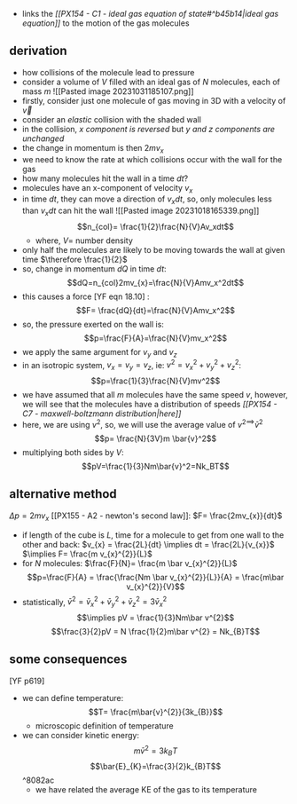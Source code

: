 - links the *[[PX154 - C1 - ideal gas equation of state#^b45b14|ideal gas equation]]* to the motion of the gas molecules
## derivation
- how collisions of the molecule lead to pressure
- consider a volume of $V$ filled with an ideal gas of $N$ molecules, each of mass $m$ 
 ![[Pasted image 20231031185107.png]]
- firstly, consider just one molecule of gas moving in 3D with a velocity of $\vec v$ 
- consider an *elastic* collision with the shaded wall
- in the collision,  *$x$ component is reversed* but *$y$ and  $z$ components are unchanged*
- the change in momentum is then $2mv_x$
- we need to know the rate at which collisions occur with the wall for the gas 
- how many molecules hit the wall in a time $dt$?
- molecules have an x-component of velocity  $v_x$
- in time $dt$, they can move a direction of $v_xdt$, so, only molecules less than $v_xdt$ can hit the wall
![[Pasted image 20231018165339.png]]
$$n_{col}= \frac{1}{2}\frac{N}{V}Av_xdt$$
	- where, $V=$ number density
- only half the molecules are likely to be moving towards the wall at given time $\therefore \frac{1}{2}$
- so, change in momentum $dQ$ in time $dt$:$$dQ=n_{col}2mv_{x}=\frac{N}{V}Amv_x^2dt$$
- this causes a force [YF eqn 18.10] : $$F= \frac{dQ}{dt}=\frac{N}{V}Amv_x^2$$
- so, the pressure exerted on the wall is: $$p=\frac{F}{A}=\frac{N}{V}mv_x^2$$
- we apply the same argument for $v_{y}$ and $v_z$
- in an isotropic system, $v_x=v_y=v_z$, ie: $v^2=v_x^2+v_y^2+v_z^2$: $$p=\frac{1}{3}\frac{N}{V}mv^2$$
- we have assumed that all $m$ molecules have the same speed $v$, however, we will see that the molecules have a distribution of speeds *[[PX154 - C7 - maxwell-boltzmann distribution|here]]*
- here, we are using $v^2$, so, we will use the average value of $v^{2\implies}\bar{v}^2$ $$p= \frac{N}{3V}m \bar{v}^2$$
- multiplying both sides by $V$: $$pV=\frac{1}{3}Nm\bar{v}^2=Nk_BT$$
## alternative method
$\Delta p = 2mv_x$
[[PX155 - A2 - newton's second law]]: $F= \frac{2mv_{x}}{dt}$
- if length of the cube is $L$, time for a molecule to get from one wall to the other and back:
	$v_{x} = \frac{2L}{dt} \implies dt = \frac{2L}{v_{x}}$
	$\implies F= \frac{m v_{x}^{2}}{L}$
- for $N$ molecules: $\frac{F}{N}= \frac{m \bar v_{x}^{2}}{L}$
$$p=\frac{F}{A} = \frac{\frac{Nm \bar v_{x}^{2}}{L}}{A} = \frac{m\bar v_{x}^{2}}{V}$$
- statistically, $\bar v^{2} = \bar v_{x}^{2} + \bar v_{y}^{2} + \bar v_{z}^{2} = 3 \bar v_{x}^{2}$
$$\implies pV = \frac{1}{3}Nm\bar v^{2}$$
$$\frac{3}{2}pV = N \frac{1}{2}m\bar v^{2} = Nk_{B}T$$
## some consequences
[YF p619]
- we can define temperature:$$T= \frac{m\bar{v}^{2}}{3k_{B}}$$
	- microscopic definition of temperature
- we can consider kinetic energy:$$m\bar{v}^{2}=3k_{B}T$$
		$$\bar{E}_{K}=\frac{3}{2}k_{B}T$$ ^8082ac
	- we have related the average KE of the gas to its temperature